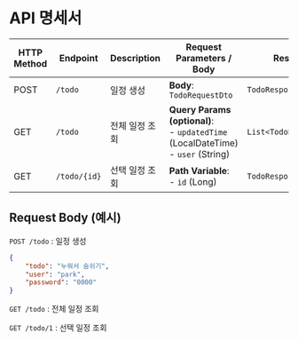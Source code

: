 # API 명세서
| **HTTP Method** | **Endpoint**         | **Description**             | **Request Parameters / Body**                                                                                          | **Response**                                        | **Status Code**    |
|------------------|----------------------|-----------------------------|------------------------------------------------------------------------------------------------------------------------|----------------------------------------------------|--------------------|
| POST             | `/todo`             | 일정 생성                   | **Body**: `TodoRequestDto`                                         | `TodoResponseDto`                                  | 201 Created        |
| GET              | `/todo`             | 전체 일정 조회              | **Query Params (optional)**:<br>- `updatedTime` (LocalDateTime)<br>- `user` (String)                                    | `List<TodoResponseDto>`                            | 200 OK             |
| GET              | `/todo/{id}`        | 선택 일정 조회              | **Path Variable**:<br>- `id` (Long)                                                                                     | `TodoResponseDto`                                  | 200 OK             |

## Request Body (예시)

`POST /todo` : 일정 생성
```json
{
    "todo": "누워서 숨쉬기",
    "user": "park",
    "password": "0000"
}
```

`GET /todo` : 전체 일정 조회

`GET /todo/1` : 선택 일정 조회
